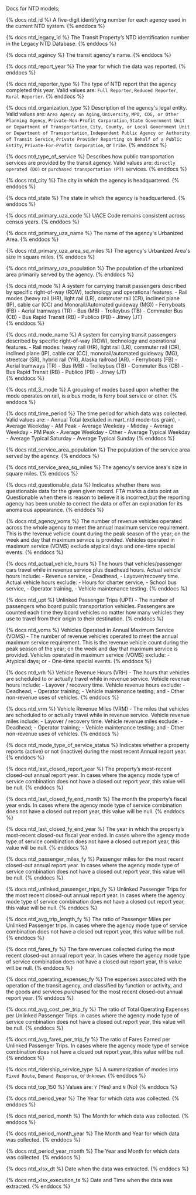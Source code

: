 Docs for NTD models;

{% docs ntd_id %}
A five-digit identifying number for each agency used in the current NTD system.
{% enddocs %}

{% docs ntd_legacy_id %}
The Transit Property’s NTD identification number in the Legacy NTD Database.
{% enddocs %}

{% docs ntd_agency %}
The transit agency's name.
{% enddocs %}

{% docs ntd_report_year %}
The year for which the data was reported.
{% enddocs %}

{% docs ntd_reporter_type %}
The type of NTD report that the agency completed this year.
Valid values are: `Full Reporter`, `Reduced Reporter`, `Rural Reporter`.
{% enddocs %}

{% docs ntd_organization_type %}
Description of the agency's legal entity.
Valid values are: `Area Agency on Aging`, `University`, `MPO, COG, or Other Planning Agency`, `Private-Non-Profit Corporation`, `State Government Unit or Department of Transportation`, `City, County, or Local Government Unit or Department of Transportation`, `Independent Public Agency or Authority of Transit Service`, `Private Provider Reporting on Behalf of a Public Entity`, `Private-For-Profit Corporation`, or `Tribe`. 
{% enddocs %}

{% docs ntd_type_of_service %}
Describes how public transportation services are provided by the transit agency.
Valid values are: `directly operated (DO)` or `purchased transportation (PT)` services.
{% enddocs %}

{% docs ntd_city %}
The city in which the agency is headquartered.
{% enddocs %}

{% docs ntd_state %}
The state in which the agency is headquartered.
{% enddocs %}

{% docs ntd_primary_uza_code %}
UACE Code remains consistent across census years.
{% enddocs %}

{% docs ntd_primary_uza_name %}
The name of the agency's Urbanized Area.
{% enddocs %}

{% docs ntd_primary_uza_area_sq_miles %}
The agency's Urbanized Area's size in square miles.
{% enddocs %}

{% docs ntd_primary_uza_population %}
The population of the urbanized area primarily served by the agency.
{% enddocs %}

{% docs ntd_mode %}
A system for carrying transit passengers described by specific right-of-way (ROW), technology and operational features.
    - Rail modes (heavy rail (HR), light rail (LR), commuter rail (CR), inclined plane (IP), cable car (CC) and Monorail/Automated guideway (MG))
    - Ferryboats (FB)
    - Aerial tramways (TR)
    - Bus (MB)
    - Trolleybus (TB)
    - Commuter Bus (CB)
    - Bus Rapid Transit (RB)
    - Publico (PB)
    - Jitney (JT)    
{% enddocs %}

{% docs ntd_mode_name %}
A system for carrying transit passengers described by specific right-of-way (ROW), technology and operational features.
    - Rail modes: heavy rail (HR), light rail (LR), commuter rail (CR), inclined plane (IP), cable car (CC), monorail/automated guideway (MG), streetcar (SR), hybrid rail (YR), Alaska railroad (AR).
    - Ferryboats (FB)
    - Aerial tramways (TR)
    - Bus (MB)
    - Trolleybus (TB)
    - Commuter Bus (CB)
    - Bus Rapid Transit (RB)
    - Publico (PB)
    - Jitney (JT)    
{% enddocs %}

{% docs ntd_3_mode %}
A grouping of modes based upon whether the mode operates on rail, is a bus mode, is ferry boat service or other.
{% enddocs %}

{% docs ntd_time_period %}
The time period for which data was collected.
Valid values are: 
    - Annual Total (excluded in mart_ntd mode-tos grain),
    - Average Weekday - AM Peak
    - Average Weekday - Midday
    - Average Weekday - PM Peak
    - Average Weekday - Other
    - Average Typical Weekday
    - Average Typical Saturday
    - Average Typical Sunday
{% enddocs %}

{% docs ntd_service_area_population %}
The population of the service area served by the agency.
{% enddocs %}
    
{% docs ntd_service_area_sq_miles %}
The agency's service area's size in square miles.
{% enddocs %}

{% docs ntd_questionable_data %}
Indicates whether there was questionable data for the given given record.        FTA marks a data point as Questionable when there is reason to believe it is incorrect,but the reporting agency has been unable to correct the data or offer an explanation for its anomalous appearance.
{% enddocs %}

{% docs ntd_agency_voms %}
The number of revenue vehicles operated across the whole agency to meet the annual maximum service requirement.
This is the revenue vehicle count during the peak season of the year; on the week and day that maximum service is provided.
Vehicles operated in maximum service (VOMS) exclude atypical days and one-time special events.
{% enddocs %}

{% docs ntd_actual_vehicle_hours %}
The hours that vehicles/passenger cars travel while in revenue service plus deadhead hours.
Actual vehicle hours include:
    - Revenue service,
    - Deadhead,
    - Layover/recovery time.
Actual vehicle hours exclude:
    - Hours for charter service,
    - School bus service,
    - Operator training,
    - Vehicle maintenance testing.
{% enddocs %}

{% docs ntd_upt %}
Unlinked Passenger Trips (UPT) -
The number of passengers who board public transportation vehicles.
Passengers are counted each time they board vehicles no matter how
many vehicles they use to travel from their origin to their destination.
{% enddocs %}

{% docs ntd_voms %}
Vehicles Operated in Annual Maximum Service (VOMS) -
The number of revenue vehicles operated to meet the annual maximum
service requirement. This is the revenue vehicle count during the peak
season of the year; on the week and day that maximum service is
provided. Vehicles operated in maximum service (VOMS) exclude:
    - Atypical days; or
    - One-time special events.
{% enddocs %}

{% docs ntd_vrh %}
Vehicle Revenue Hours (VRH) -
The hours that vehicles are scheduled to or actually travel while in
revenue service. Vehicle revenue hours include:
    - Layover / recovery time.
Vehicle revenue hours exclude:
    - Deadhead;
    - Operator training;
    - Vehicle maintenance testing; and
    - Other non-revenue uses of vehicles.
{% enddocs %}

{% docs ntd_vrm %}
Vehicle Revenue Miles (VRM) -
The miles that vehicles are scheduled to or actually travel while in
revenue service. Vehicle revenue miles include:
    - Layover / recovery time.
Vehicle revenue miles exclude:
    - Deadhead;
    - Operator training;
    - Vehicle maintenance testing; and
    - Other non-revenue uses of vehicles.
{% enddocs %}

{% docs ntd_mode_type_of_service_status %}
Indicates whether a property reports (active) or not (inactive) during the most recent Annual report year.
{% enddocs %}

{% docs ntd_last_closed_report_year %}
The property’s most-recent closed-out annual report year.
In cases where the agency mode type of service combination does not have a closed out report year, this value will be null.
{% enddocs %}

{% docs ntd_last_closed_fy_end_month %}
The month the property’s fiscal year ends.
In cases where the agency mode type of service combination does not have a closed out report year, this value will be null.
{% enddocs %}

{% docs ntd_last_closed_fy_end_year %}
The year in which the property’s most-recent closed-out fiscal year ended.
In cases where the agency mode type of service combination does not have a closed out report year, this value will be null.
{% enddocs %}

{% docs ntd_passenger_miles_fy %}
Passenger miles for the most recent closed-out annual report year.
In cases where the agency mode type of service combination does not have a closed out report year, this value will be null.
{% enddocs %}

{% docs ntd_unlinked_passenger_trips_fy %}
Unlinked Passenger Trips for the most recent closed-out annual report year.
In cases where the agency mode type of service combination does not have a closed out report year, this value will be null.
{% enddocs %}

{% docs ntd_avg_trip_length_fy %}
The ratio of Passenger Miles per Unlinked Passenger trips.
In cases where the agency mode type of service combination does not have a closed out report year, this value will be null.
{% enddocs %}

{% docs ntd_fares_fy %}
The fare revenues collected during the most recent closed-out annual report year.
In cases where the agency mode type of service combination does not have a closed out report year, this value will be null.
{% enddocs %}

{% docs ntd_operating_expenses_fy %}
The expenses associated with the operation of the transit agency, and classified by function or activity, and the goods and services purchased for the most recent closed-out annual report year.
{% enddocs %}

{% docs ntd_avg_cost_per_trip_fy %}
The ratio of Total Operating Expenses per Unlinked Passenger Trips.
In cases where the agency mode type of service combination does not have a closed out report year, this value will be null.
{% enddocs %}

{% docs ntd_avg_fares_per_trip_fy %}
The ratio of Fares Earned per Unlinked Passenger Trips.
In cases where the agency mode type of service combination does not have a closed out report year, this value will be null.
{% enddocs %}

{% docs ntd_ridership_service_type %}
A summarization of modes into `Fixed Route`, `Demand Response`, or `Unknown`.
{% enddocs %}

{% docs ntd_top_150 %}
Values are: `Y` (Yes) and `N` (No)
{% enddocs %}

{% docs ntd_period_year %}
The Year for which data was collected.
{% enddocs %}

{% docs ntd_period_month %}
The Month for which data was collected.
{% enddocs %}

{% docs ntd_period_month_year %}
The Month and Year for which data was collected.
{% enddocs %}

{% docs ntd_period_year_month %}
The Year and Month for which data was collected.
{% enddocs %}

{% docs ntd_xlsx_dt %}
Date when the data was extracted.
{% enddocs %}

{% docs ntd_xlsx_execution_ts %}
Date and Time when the data was extracted.
{% enddocs %}
